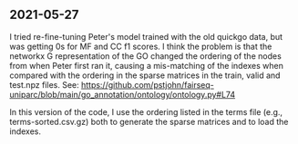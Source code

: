 
## 2021-05-27
I tried re-fine-tuning Peter's model trained with the old quickgo data, but was getting 0s for MF and CC f1 scores. 
I think the problem is that the networkx G representation of the GO changed the ordering of the nodes from when Peter first ran it,
causing a mis-matching of the indexes when compared with the ordering in the sparse matrices in the train, valid and test.npz files.
See: https://github.com/pstjohn/fairseq-uniparc/blob/main/go_annotation/ontology/ontology.py#L74

In this version of the code, I use the ordering listed in the terms file (e.g., terms-sorted.csv.gz) 
both to generate the sparse matrices and to load the indexes.
